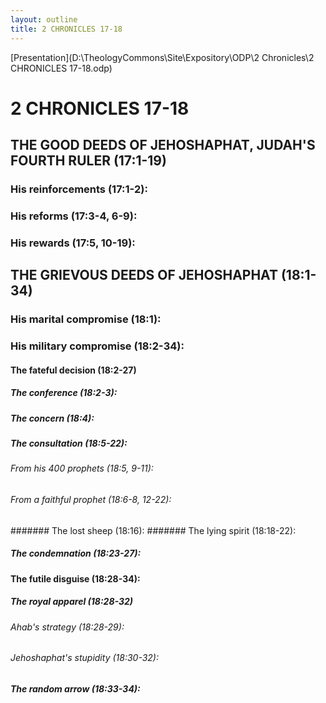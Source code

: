 ```yaml
---
layout: outline
title: 2 CHRONICLES 17-18
---
```

[Presentation](D:\TheologyCommons\Site\Expository\ODP\2 Chronicles\2 CHRONICLES 17-18.odp)
# 2 CHRONICLES 17-18 
## THE GOOD DEEDS OF JEHOSHAPHAT, JUDAH\'S FOURTH RULER (17:1-19) 
###  His reinforcements (17:1-2): 
###  His reforms (17:3-4, 6-9): 
###  His rewards (17:5, 10-19): 
## THE GRIEVOUS DEEDS OF JEHOSHAPHAT (18:1-34) 
###  His marital compromise (18:1): 
###  His military compromise (18:2-34): 
####  The fateful decision (18:2-27) 
#####  The conference (18:2-3): 
#####  The concern (18:4): 
#####  The consultation (18:5-22): 
######  From his 400 prophets (18:5, 9-11): 
######  From a faithful prophet (18:6-8, 12-22): 
#######  The lost sheep (18:16): 
#######  The lying spirit (18:18-22): 
#####  The condemnation (18:23-27): 
####  The futile disguise (18:28-34): 
#####  The royal apparel (18:28-32) 
######  Ahab\'s strategy (18:28-29): 
######  Jehoshaphat\'s stupidity (18:30-32): 
#####  The random arrow (18:33-34): 
